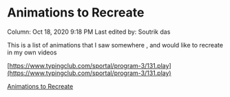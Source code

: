 # Animations to Recreate

Column: Oct 18, 2020 9:18 PM
Last edited by: Soutrik das

This is a list of animations that I saw somewhere , and would like to recreate in my own videos 

[https://www.typingclub.com/sportal/program-3/131.play](https://www.typingclub.com/sportal/program-3/131.play)

[Animations to Recreate](Animations%20to%20Recreate%207c113c35cd0b404289ef46e7440a8b1f/Animations%20to%20Recreate%20af0b06ad739f4dada1d5507daf6ef0c8.csv)